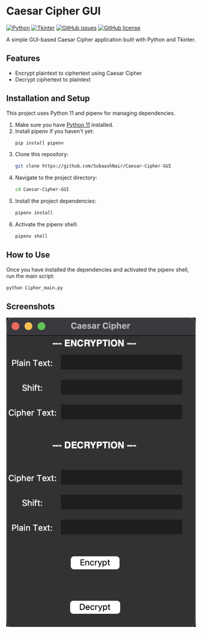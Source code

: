 # Caesar Cipher GUI

[![Python](https://img.shields.io/badge/python-v11+-blue.svg)](https://www.python.org)
[![Tkinter](https://img.shields.io/badge/library-Tkinter-orange)](https://docs.python.org/3/library/tkinter.html)
[![GitHub issues](https://img.shields.io/github/issues/SubaashNair/Caesar-Cipher-GUI)](https://GitHub.com/SubaashNair/Caesar-Cipher-GUI/issues/)
[![GitHub license](https://img.shields.io/github/license/SubaashNair/Caesar-Cipher-GUI)](https://github.com/SubaashNair/Caesar-Cipher-GUI/blob/main/LICENSE)

A simple GUI-based Caesar Cipher application built with Python and Tkinter.

## Features

* Encrypt plaintext to ciphertext using Caesar Cipher
* Decrypt ciphertext to plaintext

## Installation and Setup

This project uses Python 11 and pipenv for managing dependencies.

1. Make sure you have [Python 11](https://www.python.org/downloads/) installed.
2. Install pipenv if you haven't yet:
    ```bash
    pip install pipenv
    ```
3. Clone this repository:
    ```bash
    git clone https://github.com/SubaashNair/Caesar-Cipher-GUI
    ```
4. Navigate to the project directory:
    ```bash
    cd Caesar-Cipher-GUI
    ```
5. Install the project dependencies:
    ```bash
    pipenv install
    ```
6. Activate the pipenv shell:
    ```bash
    pipenv shell
    ```

## How to Use

Once you have installed the dependencies and activated the pipenv shell, run the main script:

```bash
python Cipher_main.py 
```

## Screenshots
![Screenshot of my app](https://github.com/SubaashNair/Caesar-Cipher-GUI/blob/main/Screenshot%202023-05-16.png)
